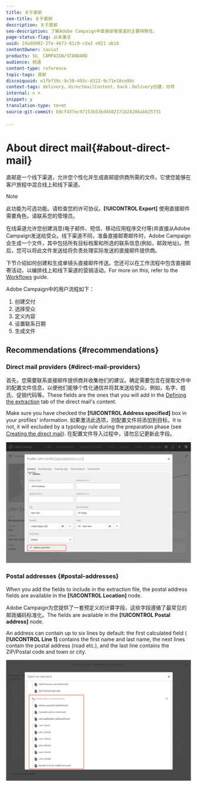 ```yaml
---
title: 关于直邮
seo-title: 关于直邮
description: 关于直邮
seo-description: 了解Adobe Campaign中直接邮寄渠道的主要特殊性。
page-status-flag: 从未激活
uuid: 24add992-2fe-4b73-81c9-cda3 e921 ab16
contentOwner: saviat
products: SG_ CAMPAIGN/STANDARD
audience: 频道
content-type: reference
topic-tags: 直邮
discoiquuid: e1fbf39c-9c30-493c-8322-9c71e18ce98c
context-tags: delivery，directmailContent，back；Delivery创建，向导
internal: n n
snippet: y
translation-type: tm+mt
source-git-commit: b0cf437ec97153b53bd4502171b24286abb25731

---
```



# About direct mail{#about-direct-mail}

直邮是一个线下渠道，允许您个性化并生成直邮提供商所需的文件。它使您能够在客户旅程中混合线上和线下渠道。

>[!NOTE]
>
>此功能为可选功能。请检查您的许可协议。**[!UICONTROL Export]** 使用直接邮件需要角色。请联系您的管理员。

在线渠道允许您创建消息(电子邮件、短信、移动应用程序交付等)并直接从Adobe Campaign发送给受众。线下渠道不同，准备直接邮寄邮件时，Adobe Campaign会生成一个文件，其中包括所有目标档案和所选的联系信息(例如，邮政地址)。然后，您可以将此文件发送给将负责处理实际发送的直接邮件提供商。

下节介绍如何创建和生成单镜头直接邮件传送。您还可以在工作流程中包含直接邮寄活动，以编排线上和线下渠道的营销活动。For more on this, refer to the [Workflows](../../automating/using/workflow-data-and-processes.md) guide.

Adobe Campaign中的用户流程如下：

1. 创建交付
1. 选择受众
1. 定义内容
1. 设置联系日期
1. 生成文件

## Recommendations {#recommendations}

### Direct mail providers {#direct-mail-providers}

首先，您需要联系直接邮件提供商并收集他们的建议。确定需要包含在提取文件中的配置文件信息，以便他们能够个性化通信并将其发送给受众。例如，名字、姓氏、促销代码等。These fields are the ones that you will add in the [Defining the extraction](../../channels/using/defining-the-direct-mail-content.md#defining-the-extraction) tab of the direct mail's content.

Make sure you have checked the **[!UICONTROL Address specified]** box in your profiles' information. 如果激活此选项，则配置文件将添加到目标。It is not, it will excluded by a typology rule during the preparation phase (see [Creating the direct mail](../../channels/using/creating-the-direct-mail.md)). 在配置文件导入过程中，请勿忘记更新此字段。

![](assets/direct_mail_22.png)

### Postal addresses {#postal-addresses}

When you add the fields to include in the extraction file, the postal address fields are available in the **[!UICONTROL Location]** node.

Adobe Campaign为您提供了一套预定义的计算字段，这些字段遵循了最常见的邮政编码标准化。The fields are available in the **[!UICONTROL Postal address]** node.

An address can contain up to six lines by default: the first calculated field ( **[!UICONTROL Line 1]** contains the first name and last name, the next lines contain the postal address (road etc.), and the last line contains the ZIP/Postal code and town or city.

![](assets/direct_mail_23.png)

